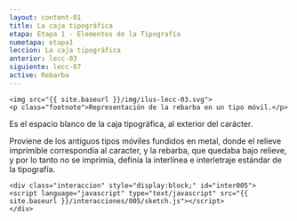```yaml
---
layout: content-01
title: La caja tipográfica
etapa: Etapa 1 - Elementos de la Tipografía
numetapa: etapa1
leccion: La caja tipográfica
anterior: lecc-03
siguiente: lecc-07
active: Rebarba
---
```


<div class="col-md-4 extracto">

	<img src="{{ site.baseurl }}/img/ilus-lecc-03.svg">
	<p class="footnote">Representación de la rebarba en un tipo móvil.</p>

</div>

<div class="col-md-8">
	<p>Es el espacio blanco de la caja tipográfica, al exterior del carácter.</p>
	<p>Proviene de los antiguos tipos móviles fundidos en metal, donde el relieve imprimible correspondía al caracter, y la rebarba, que quedaba bajo relieve, y por lo tanto no se imprimía, definía la interlínea e interletraje estándar de la tipografía.</p>

	<div class="interaccion" style="display:block;" id="inter005">
	<script language="javascript" type="text/javascript" src="{{ site.baseurl }}/interacciones/005/sketch.js"></script>
	</div>
</div>
